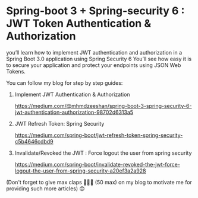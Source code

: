 # Spring-boot 3 + Spring-security 6 : JWT Token Authentication & Authorization

you’ll learn how to implement JWT authentication and authorization in a Spring Boot 3.0 application using Spring Security 6 You’ll see how easy it is to secure your application and protect your endpoints using JSON Web Tokens.

You can follow my blog for step by step guides:

1. Implement JWT Authentication & Authorization
   
   https://medium.com/@mhmdzeeshan/spring-boot-3-spring-security-6-jwt-authentication-authorization-98702d6313a5

2. JWT Refresh Token: Spring Security
   
   https://medium.com/spring-boot/jwt-refresh-token-spring-security-c5b4646cdbd9
   
3. Invalidate/Revoked the JWT : Force logout the user from spring security
 
   https://medium.com/spring-boot/invalidate-revoked-the-jwt-force-logout-the-user-from-spring-security-a20ef3a2a928

(Don't forget to give max claps 👏👏👏 (50 max) on my blog to motivate me for providing such more articles) 😊
